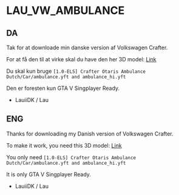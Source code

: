 # LAU_VW_AMBULANCE

## DA

Tak for at downloade min danske version af Volkswagen Crafter.

For at få den til at virke skal du have den her 3D model: [Link](https://www.gta5-mods.com/vehicles/els-template-crafter-otaris-ambulance-dutch)

Du skal kun bruge `[1.0-ELS] Crafter Otaris Ambulance Dutch/Car/ambulance.yft and ambulance_hi.yft`

Den er foresten kun GTA V Singplayer Ready.

- LauiiDK / Lau

## ENG

Thanks for downloading my Danish version of Volkswagen Crafter.

To make it work, you need this 3D model: [Link](https://www.gta5-mods.com/vehicles/els-template-crafter-otaris-ambulance-dutch)

You only need `[1.0-ELS] Crafter Otaris Ambulance Dutch/Car/ambulance.yft and ambulance_hi.yft`

It is only GTA V Singplayer Ready.

- LauiiDK / Lau
